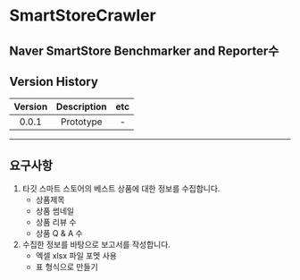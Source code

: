 # SmartStoreCrawler

Naver SmartStore Benchmarker and Reporter수
------
## Version History

|Version|Description|etc|
|:---:|:---:|:---:|
|0.0.1|Prototype|-|
------
## 요구사항
1. 타깃 스마트 스토어의 베스트 상품에 대한 정보를 수집합니다.
    - 상품제목
    - 상품 썸네일
    - 상품 리뷰 수
    - 상품 Q & A 수
2. 수집한 정보를 바탕으로 보고서를 작성합니다.
    - 엑셀 xlsx 파일 포멧 사용
    - 표 형식으로 만들기